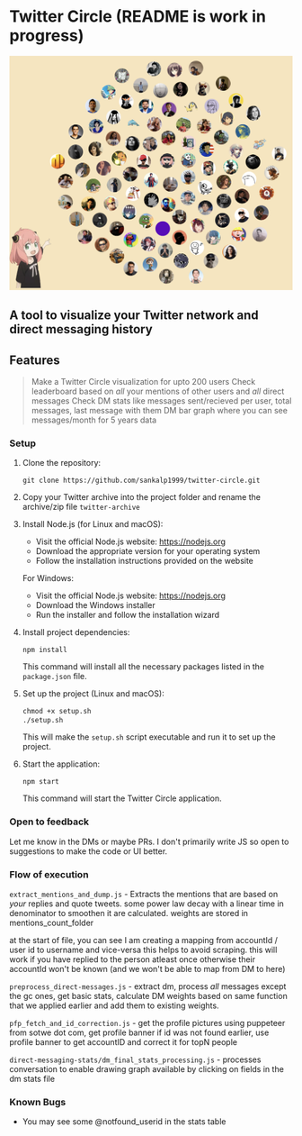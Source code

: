# Twitter Circle (README is work in progress)


![Twitter Circle](static/twitter-circle.png)

## A tool to visualize your Twitter network and direct messaging history

## Features

>Make a Twitter Circle visualization for upto 200 users
>Check leaderboard based on *all* your mentions of other users and *all* direct messages
>Check DM stats like messages sent/recieved per user, total messages, last message with them
>DM bar graph where you can see messages/month for 5 years data

### Setup

1. Clone the repository:
   ```
   git clone https://github.com/sankalp1999/twitter-circle.git
   ```

2. Copy your Twitter archive into the project folder and rename the archive/zip file `twitter-archive`


3. Install Node.js (for Linux and macOS):
   - Visit the official Node.js website: https://nodejs.org
   - Download the appropriate version for your operating system
   - Follow the installation instructions provided on the website

   For Windows:
   - Visit the official Node.js website: https://nodejs.org
   - Download the Windows installer
   - Run the installer and follow the installation wizard

4. Install project dependencies:
   ```
   npm install
   ```
   This command will install all the necessary packages listed in the `package.json` file.

5. Set up the project (Linux and macOS):
   ```
   chmod +x setup.sh
   ./setup.sh
   ```
   This will make the `setup.sh` script executable and run it to set up the project.


6. Start the application:
   ```
   npm start
   ```
   This command will start the Twitter Circle application.


### Open to feedback

Let me know in the DMs or maybe PRs. I don't primarily write JS so open to suggestions
to make the code or UI better.

### Flow of execution


`extract_mentions_and_dump.js` - Extracts the mentions that are based on *your* replies and quote tweets. some 
power law decay with a linear time in denominator to smoothen it are calculated. weights are stored
in mentions_count_folder

at the start of file, you can see I am creating a mapping from accountId / user id to username and vice-versa
this helps to avoid scraping. this will work if you have replied to the person atleast once otherwise
their accountId won't be known (and we won't be able to map from DM to here)

`preprocess_direct-messages.js` - extract dm, process *all* messages except the gc ones, get basic stats, calculate DM weights based on same function that we applied earlier and add them to existing weights.

`pfp_fetch_and_id_correction.js` - get the profile pictures using puppeteer from sotwe dot com, get profile banner
if id was not found earlier, use profile banner to get accountID and correct it for topN people

`direct-messaging-stats/dm_final_stats_processing.js` - processes conversation to enable drawing graph 
available by clicking on fields in the dm stats file

### Known Bugs
- You may see some @notfound_userid in the stats table
